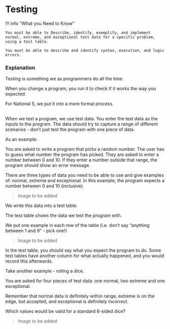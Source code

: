 # Testing

!!! info "What you Need to Know"

    You must be able to Describe, identify, exemplify, and implement normal, extreme, and exceptional test data for a specific problem, using a test table.

    You must be able to describe and identify syntax, execution, and logic errors.

### Explanation

Testing is something we as programmers do all the time. 

When you change a program, you run it to check if it works the way you expected. 

For National 5, we put it into a more formal process.

##

When we test a program, we use test data. You enter the test data as the inputs to the program. The data should try to capture a range of different scenarios - don’t just test the program with one piece of data.

As an example:

You are asked to write a program that picks a random number. The user has to guess what number the program has picked. They are asked to enter a number between 0 and 10. If they enter a number outside that range, the program should show an error message.

There are three types of data you need to be able to use and give examples of: normal, extreme and exceptional. In this example, the program expects a number between 0 and 10 (inclusive).

> Image to be added

We write this data into a test table. 

The test table shows the data we test the program with. 

We put one example in each row of the table (i.e. don’t say “anything between 1 and 9” - pick one!)

> Image to be added

In the test table, you should say what you expect the program to do. Some test tables have another column for what actually happened, and you would record this afterwards.

Take another example - rolling a dice. 

You are asked for four pieces of test data: one normal, two extreme and one exceptional. 

Remember that normal data is definitely within range, extreme is on the edge, but accepted, and exceptional is definitely incorrect. 

Which values would be valid for a standard 6-sided dice?

> Image to be added
